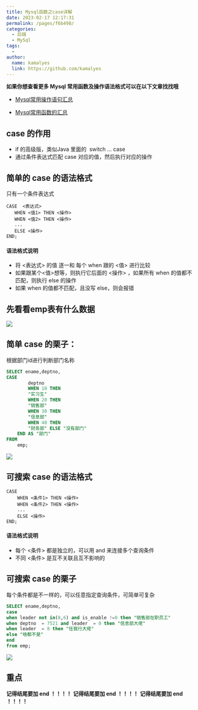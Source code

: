 ```yaml
---
title: Mysql函数之case详解
date: 2023-02-17 12:17:31
permalink: /pages/f6b498/
categories:
  - 后端
  - MySql
tags:
  - 
author: 
  name: kamalyes
  link: https://github.com/kamalyes
---
```

**如果你想查看更多 Mysql 常用函数及操作语法格式可以在以下文章找找哦**

- [Mysql常用操作语句汇总](./59.Mysql常用操作语句汇总.md)

- [Mysql常用函数的汇总](./01.Mysql常用函数汇总.md)

case 的作用
--------

*   if 的高级版，类似Java 里面的  switch ... case 
*   通过条件表达式匹配 case 对应的值，然后执行对应的操作

简单的 case 的语法格式
--------------

只有一个条件表达式

```
CASE  <表达式>
   WHEN <值1> THEN <操作>
   WHEN <值2> THEN <操作>
   ...
   ELSE <操作>
END;
```

#### 语法格式说明

*   将 <表达式> 的值 逐一和 每个 when 跟的 <值> 进行比较
*   如果跟某个<值>想等，则执行它后面的 <操作> ，如果所有 when 的值都不匹配，则执行 else 的操作
*   如果 when 的值都不匹配，且没写 else，则会报错

先看看emp表有什么数据
------------

![](https://cdn.jsdelivr.net/gh/kamalyes/image-bed@master/col//mysql/Snipaste_2023-02-17_12-15-52.png)

简单 case 的栗子：
------------

根据部门id进行判断部门名称

```sql
SELECT ename,deptno,
CASE
        deptno 
        WHEN 10 THEN
        "实习生" 
        WHEN 20 THEN
        "销售部" 
        WHEN 30 THEN
        "信息部" 
        WHEN 40 THEN
        "财务部" ELSE "没有部门" 
    END AS "部门" 
FROM
    emp;
```

![](https://cdn.jsdelivr.net/gh/kamalyes/image-bed@master/col//mysql/Snipaste_2023-02-17_12-31-15.png)

可搜索 case 的语法格式
--------------

```
CASE
    WHEN <条件1> THEN <操作>
    WHEN <条件2> THEN <操作>
    ...
    ELSE <操作>
END;
```

#### 语法格式说明

*   每个 <条件> 都是独立的，可以用 and 来连接多个查询条件
*   不同 <条件> 是互不关联且互不影响的

可搜索 case 的栗子
------------

每个条件都是不一样的，可以任意指定查询条件，可简单可复杂

```sql
SELECT ename,deptno,
case 
when leader not in(8,6) and is_enable !=0 then "销售部在职员工"
when deptno  = 7521 and leader  = 0 then "信息部大佬"
when leader  = 8 then "任我行大佬"
else "啥都不是"
end
from emp;
```

![](https://cdn.jsdelivr.net/gh/kamalyes/image-bed@master/col//mysql/Snipaste_2023-02-17_12-37-37.png)

重点
--

**记得结尾要加 end ！！！！**
**记得结尾要加 end ！！！！**
**记得结尾要加 end ！！！！**
